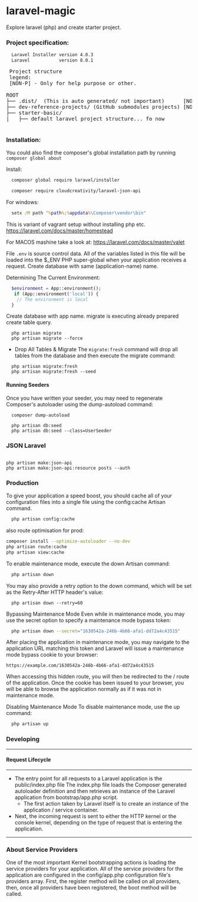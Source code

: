 # laravel-magic #

Explore laravel (php) and create starter project.

### Project specification: ###

```bash
  Laravel Installer version 4.0.3
  Laravel           version 8.0.1
```

<pre>
 Project structure
 legend:
 [NON-P] - Only for help purpose or other.

ROOT
├── .dist/  (This is auto generated/ not important)      [NON-P]
├── dev-reference-projects/ (GitHub submodules projects) [NON-P]
├── starter-basic/
|   ├── default laravel project structure... fo now

</pre>

### Installation: ###

You could also find the composer's global installation path by running `composer global about`

Install:
```bash
  composer global require laravel/installer

  composer require cloudcreativity/laravel-json-api
```

For windows:
```cmd
  setx /M path "%path%;%appdata%\Composer\vendor\bin"
```

 This is variant of vagrant setup without installing php etc.
 https://laravel.com/docs/master/homestead

 For MACOS mashine take a look at:
 https://laravel.com/docs/master/valet


 File `.env` is source control data. All of the variables listed
in this file will be loaded into the $_ENV PHP super-global when
your application receives a request.
 Create database with same (application-name) name.

 Determining The Current Environment:

```php
  $environment = App::environment();
   if (App::environment('local')) {
    // The environment is local
  }
```

Create database with app name. migrate is executing already prepared
 create table query.

```
  php artisan migrate
  php artisan migrate --force
```

 - Drop All Tables & Migrate
 The `migrate:fresh` command will drop all tables from
 the database and then execute the migrate command:

```
  php artisan migrate:fresh
  php artisan migrate:fresh --seed
```

#### Running Seeders
Once you have written your seeder,
you may need to regenerate Composer's autoloader using the dump-autoload command:

```
  composer dump-autoload

  php artisan db:seed
  php artisan db:seed --class=UserSeeder

```


### JSON Laravel

```

php artisan make:json-api
php artisan make:json-api:resource posts --auth

```


### Production

To give your application a speed boost, you should cache all of
your configuration files into a single file using the
config:cache Artisan command.

```bash
  php artisan config:cache
```

also route optimisation for prod:

```bash
composer install --optimize-autoloader --no-dev
php artisan route:cache
php artisan view:cache
```

To enable maintenance mode, execute the down Artisan command:

```bash
  php artisan down
```

You may also provide a retry option to the down command,
which will be set as the Retry-After HTTP header's value:

```
  php artisan down --retry=60
```

Bypassing Maintenance Mode
Even while in maintenance mode, you may use the secret option
to specify a maintenance mode bypass token:

```bash
  php artisan down --secret="1630542a-246b-4b66-afa1-dd72a4c43515"
```

After placing the application in maintenance mode, you may navigate
to the application URL matching this token and Laravel will issue a
maintenance mode bypass cookie to your browser:

```
https://example.com/1630542a-246b-4b66-afa1-dd72a4c43515
```

When accessing this hidden route, you will then be redirected
to the / route of the application. Once the cookie has been issued
to your browser, you will be able to browse the application normally
as if it was not in maintenance mode.

Disabling Maintenance Mode
To disable maintenance mode, use the up command:

```bash
  php artisan up
```

### Developing

----------------------------------------------------------------------------------------------
#### Request Lifecycle
----------------------------------------------------------------------------------------------
  - The entry point for all requests to a Laravel application is the public/index.php file
    The index.php file loads the Composer generated autoloader definition and then retrieves
    an instance of the Laravel application from bootstrap/app.php script.
    - The first action taken by Laravel itself is to create an instance
      of the application / service container.
  - Next, the incoming request is sent to either the HTTP kernel or the console kernel,
    depending on the type of request that is entering the application.
----------------------------------------------------------------------------------------------


### About Service Providers

One of the most important Kernel bootstrapping actions is loading the service providers
for your application. All of the service providers for the application are configured
in the config/app.php configuration file's providers array. First, the register method
will be called on all providers, then, once all providers have been registered,
the boot method will be called.

